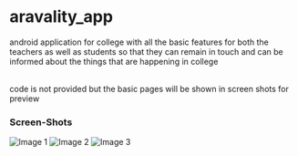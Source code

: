 # aravality_app

android application for college with all the basic features for both the teachers as well as students so that they can remain in touch and can be informed about the things that are happening in college 

<br> code is not provided but the basic pages will be shown in screen shots for preview <br>

<h3>Screen-Shots</h3>
<div class="images_prev">
  <img class="image" src="loading.jpg" alt="Image 1">
  <img class="image" src="login.jpg" alt="Image 2">
  <img class="image" src="image3.jpg" alt="Image 3">
